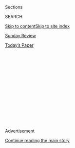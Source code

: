 <div id="app">

<div>

<div>

<div>

<div class="NYTAppHideMasthead css-1q2w90k e1suatyy0">

<div class="section css-ui9rw0 e1suatyy2">

<div class="css-eph4ug er09x8g0">

<div class="css-6n7j50">

</div>

<span class="css-1dv1kvn">Sections</span>

<div class="css-10488qs">

<span class="css-1dv1kvn">SEARCH</span>

</div>

[Skip to content](#site-content)[Skip to site index](#site-index)

</div>

<div id="masthead-section-label" class="css-1wr3we4 eaxe0e00">

[Sunday
Review](https://www.nytimes3xbfgragh.onion/section/opinion/sunday)

</div>

<div class="css-10698na e1huz5gh0">

</div>

</div>

<div id="masthead-bar-one" class="section hasLinks css-15hmgas e1csuq9d3">

<div class="css-uqyvli e1csuq9d0">

</div>

<div class="css-1uqjmks e1csuq9d1">

</div>

<div class="css-9e9ivx">

[](https://myaccount.nytimes3xbfgragh.onion/auth/login?response_type=cookie&client_id=vi)

</div>

<div class="css-1bvtpon e1csuq9d2">

[Today’s
Paper](https://www.nytimes3xbfgragh.onion/section/todayspaper)

</div>

</div>

</div>

</div>

<div data-aria-hidden="false">

<div id="site-content" data-role="main">

<div>

<div class="css-1aor85t" style="opacity:0.000000001;z-index:-1;visibility:hidden">

<div class="css-1hqnpie">

<div class="css-epjblv">

<span class="css-17xtcya">[Sunday
Review](/section/opinion/sunday)</span><span class="css-x15j1o">|</span><span class="css-fwqvlz">Biden’s
Best Veep Pick Is
Obvious</span>

</div>

<div class="css-k008qs">

<div class="css-1iwv8en">

<span class="css-18z7m18"></span>

<div>

</div>

</div>

<span class="css-1n6z4y">https://nyti.ms/2YAVJbU</span>

<div class="css-1705lsu">

<div class="css-4xjgmj">

<div class="css-4skfbu" data-role="toolbar" data-aria-label="Social Media Share buttons, Save button, and Comments Panel with current comment count" data-testid="share-tools">

  - 
  - 
  - 
  - 
    
    <div class="css-6n7j50">
    
    </div>

  - 
  - 

</div>

</div>

</div>

</div>

</div>

</div>

<div id="NYT_TOP_BANNER_REGION" class="css-13pd83m">

</div>

<div id="top-wrapper" class="css-1sy8kpn">

<div id="top-slug" class="css-l9onyx">

Advertisement

</div>

[Continue reading the main
story](#after-top)

<div class="ad top-wrapper" style="text-align:center;height:100%;display:block;min-height:250px">

<div id="top" class="place-ad" data-position="top" data-size-key="top">

</div>

</div>

<div id="after-top">

</div>

</div>

<div>

<div class="css-v5btjw etb61u70">

<div class="css-v05ibm etb61u71">

[Opinion](/section/opinion)

</div>

</div>

<div id="sponsor-wrapper" class="css-1hyfx7x">

<div id="sponsor-slug" class="css-19vbshk">

Supported by

</div>

[Continue reading the main
story](#after-sponsor)

<div id="sponsor" class="ad sponsor-wrapper" style="text-align:center;height:100%;display:block">

</div>

<div id="after-sponsor">

</div>

</div>

<div class="css-186x18t">

</div>

<div class="css-1vkm6nb ehdk2mb0">

# Biden’s Best Veep Pick Is Obvious

</div>

She, more than anyone, can get under Trump’s skin.

<div class="css-18e8msd">

<div class="css-vp77d3 epjyd6m0">

<div class="css-1p10dcb ey68jwv0" data-aria-hidden="true">

[![Frank
Bruni](https://static01.graylady3jvrrxbe.onion/images/2018/04/03/opinion/frank-bruni/frank-bruni-thumbLarge.png
"Frank Bruni")](https://www.nytimes3xbfgragh.onion/by/frank-bruni)

</div>

<div class="css-1baulvz">

By [<span class="css-1baulvz last-byline" itemprop="name">Frank
Bruni</span>](https://www.nytimes3xbfgragh.onion/by/frank-bruni)

<div class="css-8atqhb">

Opinion Columnist

</div>

</div>

</div>

  - June 27,
    2020

  - 
    
    <div class="css-4xjgmj">
    
    <div class="css-pvvomx" data-role="toolbar" data-aria-label="Social Media Share buttons, Save button, and Comments Panel with current comment count" data-testid="share-tools">
    
      - 
      - 
      - 
      - 
        
        <div class="css-6n7j50">
        
        </div>
    
      - 
      - 
    
    </div>
    
    </div>

</div>

<div class="css-79elbk" data-testid="photoviewer-wrapper">

<div class="css-z3e15g" data-testid="photoviewer-wrapper-hidden">

</div>

<div class="css-1a48zt4 ehw59r15" data-testid="photoviewer-children">

![<span class="css-cnj6d5 e1z0qqy90" itemprop="copyrightHolder"><span class="css-1ly73wi e1tej78p0">Credit...</span><span><span>Illustration
by Ben Wiseman. Photograph by Cheriss May/NurPhoto, via Getty
Images</span></span></span>](https://static01.graylady3jvrrxbe.onion/images/2020/06/28/opinion/sunday/28Bruni/28Bruni-articleLarge.jpg?quality=75&auto=webp&disable=upscale)

</div>

</div>

</div>

<div class="section meteredContent css-1r7ky0e" name="articleBody" itemprop="articleBody">

<div class="audioFigureHeading">

### Listen to This Op-Ed

<span class="css-16qbtva">Audio Recording by Audm</span>

</div>

<div class="css-qe9gm7">

<div>

</div>

</div>

<div class="css-1fanzo5 StoryBodyCompanionColumn">

<div class="css-53u6y8">

*To hear more audio stories from publishers like The New York Times,
download*[**](https://www.audm.com/?utm_source=nytmag&utm_medium=embed&utm_campaign=left_behind_draper)[*Audm
for iPhone or
Android.*](https://www.audm.com/?utm_source=nytopinion&utm_medium=embed&utm_campaign=biden_best_veep)

Whatever his wobbles, Joe Biden has, from the start of his presidential
campaign, got one thing exactly right: The 2020 election *is* a battle
for the soul of America. That’s not just a pretty slogan. It’s the
stomach-knotting truth — and it’s the frame he should use for choosing
his running mate.

It’s why he should pick Senator Tammy Duckworth of Illinois.

She’s a paragon of the values that Donald Trump, for all his practice as
a performer, can’t even pantomime. She’s best described by words that
are musty relics in his venal and vainglorious circle: “sacrifice,”
“honor,” “humility.” More than any of the many extraordinary women on
[Biden’s
list](https://www.nytimes3xbfgragh.onion/article/biden-vice-president-2020.html)
of potential vice-presidential nominees, she’s the anti-Trump, the
antidote to the ugliness he revels in and the cynicism he stokes.

Americans can feel good — no, wonderful — about voting for a ticket with
Duckworth on it. And we’re beyond hungry for that. We’re starving.

That ache transcends all of the other variables that attend Biden’s
deliberations as he appraises Elizabeth Warren, Kamala Harris, Val
Demings and others: race, age, experience, exact position on the
spectrum from progressive to moderate.

</div>

</div>

<div class="css-1fanzo5 StoryBodyCompanionColumn">

<div class="css-53u6y8">

Duckworth, a former Army lieutenant colonel who lost both of her legs
during combat duty in Iraq, is a choice that makes exquisite emotional
and moral sense. Largely, but not entirely, because of that, she makes
strategic sense, too.

<div class="css-1q1hscp">

<div class="css-1xk4eoy">

<div id="FB">

</div>

</div>

</div>

For the uninitiated: Duckworth, 52, is in the fourth year of her first
term in the Senate, before which she served two terms in the House. So
unlike several of the other vice-presidential contenders, she has
ascended to what is conventionally considered the right political
altitude for this next step.

But it’s her life story that really makes her stand out. It’s the
harrowing chapter in Iraq, yes, but also how she rebounded from it, how
she talks about it. It’s her attitude. Her grace.

As my colleague Jennifer Steinhauer explained in [a recent
profile](https://www.nytimes3xbfgragh.onion/2020/06/25/us/politics/tammy-duckworth-vice-president-joe-biden.html)
of Duckworth in The Times, she didn’t just serve in the Army: She became
a helicopter pilot, which isn’t a job brimming with women. And as she
flew near Baghdad one day in 2004, her Blackhawk was struck by a
rocket-propelled grenade. The explosion left her near death.

</div>

</div>

<div class="css-1fanzo5 StoryBodyCompanionColumn">

<div class="css-53u6y8">

She later received a Purple Heart, but she bristles when she’s called a
hero. That designation, she has often said, belongs to her co-pilot, Dan
Milberg, and others who carried her from the wreckage and got her to
safety.

She put it this way when, as part of a [“Note to
Self”](https://www.cbsnews.com/news/note-to-self-senator-tammy-duckworth/)
feature on “[CBS This
Morning](https://www.cbsnews.com/news/note-to-self-senator-tammy-duckworth/),”
she read aloud a letter that she had written to the younger Tammy:
“You’ll make it out alive completely because of the grit, sacrifice
and outright heroism of *others.* You haven’t done anything to be worthy
of their sacrifices, but these heroes will give you a second chance at
life.” She paused there briefly, fighting back tears.

To Steinhauer she said, “I wake up every day thinking, ‘I am never going
to make Dan regret saving my life.’” Her subsequent advocacy for
veterans, her run for Congress, her election to the Senate: She casts
all of it in terms of gratitude and an obligation to give back.

Tell me how Trump campaigns against that. Tell me how he mocks her —
which is the only way he knows how to engage with opponents. Or, rather,
tell me how he does so without seeming even more obscene than he already
does and turning off everyone beyond the cultish segment of the
electorate that will never abandon him. Duckworth on the Democratic
ticket is like some psy-ops masterstroke, all the more so because it was
she who nicknamed Trump “Cadet Bone Spurs.”

I asked her about that on the phone on Thursday, remarking that it was
uncharacteristically acerbic of her. “This guy’s a bully,” she said.
“And bullies need a taste of their own medicine.”

</div>

</div>

<div>

</div>

<div class="css-1fanzo5 StoryBodyCompanionColumn">

<div class="css-53u6y8">

Warren, too, is terrific at giving Trump that. Her placement on the
Democratic ticket might fire up the progressives who regard Biden
warily. And she could make an excellent governing partner for him.

</div>

</div>

<div class="css-1fanzo5 StoryBodyCompanionColumn">

<div class="css-53u6y8">

But mightn’t Warren also give moderate voters pause? What about her age?
She’s 71. Biden’s 77. Can the party of change and modernity, whose last
two presidents were both under 50 when first elected, go with an
all-septuagenarian ticket?

Governing partners don’t matter if you don’t get to govern. The certain
catastrophe of four more years of Trump demands that Biden choose his
running mate with November at the front, the back, the top and the
bottom of his mind.

Harris also ably prosecutes the case against Trump. But many
progressives have issues with her, and the idea that she’d drive high
turnout among black voters isn’t supported by her failed bid for the
Democratic nomination. She lacked support across the board, including
among African-Americans. And in [a recent national
poll](https://www.nytimes3xbfgragh.onion/2020/06/26/us/politics/biden-vice-president-voters.html)conducted
by The Times and Siena College, more than four in five voters —
including three in four black voters — said that race shouldn’t be a
factor in Biden’s vice-presidential pick.

Duckworth is neither progressive idol nor progressive enemy. That partly
reflects a low policy profile that’s among her flaws as a running mate
but could actually work to her advantage, making her difficult to
pigeonhole and open to interpretation. Trump-weary voters can read into
her what they want. And in recent congressional elections, Democrats
have had success among swing voters with candidates who are veterans.

Duckworth certainly can’t be dismissed as the same old same old. Her
vice-presidential candidacy would be a trailblazing one, emblematic of a
more diverse and inclusive America. Born in Bangkok to an American
father and a Thai mother, she’d be the first Asian-American and the
first woman of color on the presidential ticket of one of our two major
parties.

</div>

</div>

<div class="css-79elbk" data-testid="photoviewer-wrapper">

<div class="css-z3e15g" data-testid="photoviewer-wrapper-hidden">

</div>

<div class="css-1a48zt4 ehw59r15" data-testid="photoviewer-children">

![<span class="css-16f3y1r e13ogyst0" data-aria-hidden="true">From left,
Senators Elizabeth Warren, Patty Murray and Tammy Duckworth, with her
daughter, in
2018.</span><span class="css-cnj6d5 e1z0qqy90" itemprop="copyrightHolder"><span class="css-1ly73wi e1tej78p0">Credit...</span><span>Erin
Schaff for The New York
Times</span></span>](https://static01.graylady3jvrrxbe.onion/images/2020/06/28/opinion/28bruni1/merlin_141176322_9e8d2500-8fe1-406c-ad17-d2212c3989e9-articleLarge.jpg?quality=75&auto=webp&disable=upscale)

</div>

</div>

<div class="css-1fanzo5 StoryBodyCompanionColumn">

<div class="css-53u6y8">

She was the first United States senator to give birth while in office
and the first to bring her baby onto the Senate floor. You want
relatable? Duckworth has two children under the age of 6. She’s a
working mom.

</div>

</div>

<div class="css-1fanzo5 StoryBodyCompanionColumn">

<div class="css-53u6y8">

She’s not the product of privilege: In fact her family hit such hard
times when she was growing up in Hawaii that at one point she sold
flowers by the side of the road. But she went on to get not only a
college degree but also a master’s in international affairs.

Cards on the table: I’m not at all sure that running mates matter much
on Election Day. There’s ample evidence that they don’t.

But in any given election, they sure as hell might. Biden would be a
fool, given the stakes, not to consider his running mate a victory
clincher or deal breaker and to choose her accordingly.

Duckworth’s virtues include everything that I’ve mentioned plus this:
She projects a combination of confidence and modesty, of toughness and
warmth, that’s rare — and that’s a tonic in these toxic times.

I asked her whether she deems Trump a patriot. She said that he wraps
himself in the American flag — a flag, she noted, that will someday
drape her coffin — for the wrong reasons.

“I would leap into a burning fire to pull that flag to safety, but I
will fight to the death for your right to burn it,” she told me. “The
most patriotic thing you can do is not necessarily putting on the
uniform but speaking truth to power, exercising your First Amendment
rights — that’s what created America, right?”

I asked her how it felt to have her name floated as a possible
vice-presidential nominee.

“It’s surreal, right?” she said, recalling that she was once “a hungry
kid who fainted in class for lack of nutrition. It’s unbelievable I’m
even a U.S. senator.”

</div>

</div>

<div class="css-1fanzo5 StoryBodyCompanionColumn">

<div class="css-53u6y8">

“But it’s one team, one fight,” she added, referring to the Democratic
quest to defeat Trump. “I will work as hard as I can to get Joe Biden
elected because the country needs it. It doesn’t matter where I end up
on that team.”

Yes, Senator Duckworth, it does. In the right role, you could help
guarantee the right outcome.

</div>

</div>

<div>

</div>

<div class="css-1fanzo5 StoryBodyCompanionColumn">

<div class="css-53u6y8">

*I invite you to sign up for my free* [*weekly email
newsletter*](https://www.nytimes3xbfgragh.onion/newsletters/frank-bruni)*.
You can follow me on Twitter
(*[*@FrankBruni*](https://twitter.com/FrankBruni)*).*

*Listen to* [*“The Argument”
podcast*](https://www.nytimes3xbfgragh.onion/column/the-argument) *every
Thursday morning, with Ross Douthat, Michelle Goldberg and me.*

</div>

</div>

</div>

<div>

</div>

<div>

</div>

<div>

</div>

<div>

<div id="bottom-wrapper" class="css-1ede5it">

<div id="bottom-slug" class="css-l9onyx">

Advertisement

</div>

[Continue reading the main
story](#after-bottom)

<div id="bottom" class="ad bottom-wrapper" style="text-align:center;height:100%;display:block;min-height:90px">

</div>

<div id="after-bottom">

</div>

</div>

</div>

</div>

</div>

## Site Index

<div>

</div>

## Site Information Navigation

  - [© <span>2020</span> <span>The New York Times
    Company</span>](https://help.nytimes3xbfgragh.onion/hc/en-us/articles/115014792127-Copyright-notice)

<!-- end list -->

  - [NYTCo](https://www.nytco.com/)
  - [Contact
    Us](https://help.nytimes3xbfgragh.onion/hc/en-us/articles/115015385887-Contact-Us)
  - [Work with us](https://www.nytco.com/careers/)
  - [Advertise](https://nytmediakit.com/)
  - [T Brand Studio](http://www.tbrandstudio.com/)
  - [Your Ad
    Choices](https://www.nytimes3xbfgragh.onion/privacy/cookie-policy#how-do-i-manage-trackers)
  - [Privacy](https://www.nytimes3xbfgragh.onion/privacy)
  - [Terms of
    Service](https://help.nytimes3xbfgragh.onion/hc/en-us/articles/115014893428-Terms-of-service)
  - [Terms of
    Sale](https://help.nytimes3xbfgragh.onion/hc/en-us/articles/115014893968-Terms-of-sale)
  - [Site
    Map](https://spiderbites.nytimes3xbfgragh.onion)
  - [Help](https://help.nytimes3xbfgragh.onion/hc/en-us)
  - [Subscriptions](https://www.nytimes3xbfgragh.onion/subscription?campaignId=37WXW)

</div>

</div>

</div>

</div>
